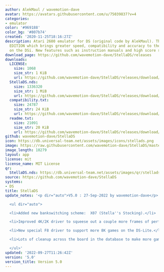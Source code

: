 ```yaml
---
author: AlekMaul / wavemotion-dave
avatar: https://avatars.githubusercontent.com/u/75039837?v=4
categories:
- emulator
color: '#969188'
color_bg: '#807b74'
created: '2020-11-25T18:16:27Z'
description: Atari 2600 emulator for DS (original code by AlekMaul). This is the PHOENIX
  EDITION which brings greater speed, compatibility and accuracy to the emulation
  on the DSi. New features such as instruction manuals and high score support included!
download_page: https://github.com/wavemotion-dave/StellaDS/releases
downloads:
  LICENSE:
    size: 1068
    size_str: 1 KiB
    url: https://github.com/wavemotion-dave/StellaDS/releases/download/5.0/LICENSE
  StellaDS.nds:
    size: 1336320
    size_str: 1 MiB
    url: https://github.com/wavemotion-dave/StellaDS/releases/download/5.0/StellaDS.nds
  compatibility.txt:
    size: 24787
    size_str: 24 KiB
    url: https://github.com/wavemotion-dave/StellaDS/releases/download/5.0/compatibility.txt
  readme.txt:
    size: 21091
    size_str: 20 KiB
    url: https://github.com/wavemotion-dave/StellaDS/releases/download/5.0/readme.txt
github: wavemotion-dave/StellaDS
icon: https://db.universal-team.net/assets/images/icons/stellads.png
image: https://raw.githubusercontent.com/wavemotion-dave/StellaDS/master/arm9/gfx/bgTop.png
image_length: 10279
layout: app
license: mit
license_name: MIT License
qr:
  StellaDS.nds: https://db.universal-team.net/assets/images/qr/stellads-nds.png
source: https://github.com/wavemotion-dave/StellaDS
systems:
- DS
title: StellaDS
update_notes: '<p dir="auto">V5.0 : 27-Sep-2022 by wavemotion-dave</p>

  <ul dir="auto">

  <li>Added new bankswitching scheme:  X07 (Stella''s Stocking).</li>

  <li>Improved 4K/2K driver to squeese out a couple more frames of performance.</li>

  <li>New special F8 driver to support more 8K games on the DS-Lite.</li>

  <li>Lots of cleanup across the board in the database to make more games playable.</li>

  </ul>'
updated: '2022-09-27T11:26:42Z'
version: '5.0'
version_title: Version 5.0
---
```

